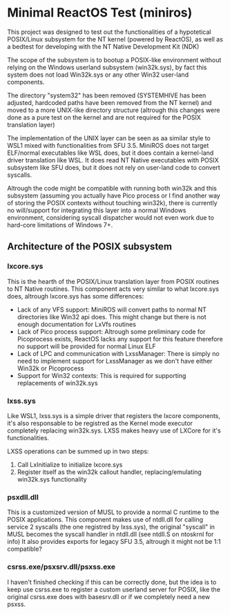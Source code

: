 # Minimal ReactOS Test (miniros)

This project was designed to test out the functionalities of a hypotetical POSIX/Linux subsystem for the NT kernel (powered by ReactOS), 
as well as a bedtest for developing with the NT Native Development Kit (NDK)

The scope of the subsystem is to bootup a POSIX-like environment without relying on the Windows userland subsystem (win32k.sys), by fact
this system does not load Win32k.sys or any other Win32 user-land components.

The directory "system32" has been removed (SYSTEMHIVE has been adjusted, hardcoded paths have been removed from the NT kernel) and moved to a more UNIX-like
directory structure (altrough this changes were done as a pure test on the kernel and are not required for the POSIX translation layer)

The implementation of the UNIX layer can be seen as aa similar style to WSL1 mixed with functionalities from SFU 3.5.
MiniROS does not target ELF/normal executables like WSL does, but it does contain a kernel-land driver translation like WSL.
It does read NT Native executables with POSIX subsystem like SFU does, but it does not rely on user-land code to convert syscalls.

Altrough the code might be compatible with running both win32k and this subsystem (assuming you actually have Pico process or I find another way of storing the POSIX contexts without touching win32k), there is currently no will/support for integrating this layer into a normal Windows environment, considering syscall dispatcher would not even work due to hard-core limitations of Windows 7+.

## Architecture of the POSIX subsystem

### lxcore.sys
This is the hearth of the POSIX/Linux translation layer from POSIX routines to NT Native routines.
This component acts very similar to what lxcore.sys does, altrough lxcore.sys has some differences:
- Lack of any VFS support: MiniROS will convert paths to normal NT directories like Win32 api does. This might change but there is not enough documentation for LxVfs routines
- Lack of Pico process support: Altrough some preliminary code for Picoprocess exists, ReactOS lacks any support for this feature therefore no support will be provided for normal Linux ELF
- Lack of LPC and communication with LxssManager: There is simply no need to implement support for LxssManager as we don't have either Win32k or Picoprocess
- Support for Win32 contexts: This is required for supporting replacements of win32k.sys

### lxss.sys
Like WSL1, lxss.sys is a simple driver that registers the lxcore components, it's also responsable to be registred as the Kernel mode executor completely replacing win32k.sys. LXSS makes heavy use of LXCore for it's functionalities.

LXSS operations can be summed up in two steps:
1. Call LxInitialize to initialize lxcore.sys
2. Register itself as the win32k callout handler, replacing/emulating win32k.sys functionality

### psxdll.dll
This is a customized version of MUSL to provide a normal C runtime to the POSIX applications.
This component makes use of ntdll.dll for calling service 2 syscalls (the one registred by lxss.sys), the original "syscall"
in MUSL becomes the syscall handler in ntdll.dll (see ntdll.S on ntoskrnl for info)
It also provides exports for legacy SFU 3.5, altrough it might not be 1:1 compatible?

### csrss.exe/psxsrv.dll/psxss.exe
I haven't finished checking if this can be correctly done, but the idea is to keep use csrss.exe to register a custom userland server for POSIX, like the original csrss.exe does with basesrv.dll or if we completely need a new psxss.
